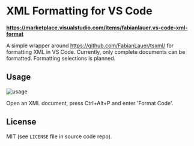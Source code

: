 # XML Formatting for VS Code


**https://marketplace.visualstudio.com/items/fabianlauer.vs-code-xml-format**


A simple wrapper around https://github.com/FabianLauer/tsxml/ for formatting XML in VS Code. Currently, 
only complete documents can be formatted. Formatting selections is planned.



## Usage
![usage](http://i.giphy.com/t4TrZOgcgPsaY.gif)

Open an XML document, press Ctrl+Alt+P and enter 'Format Code'.


## License

MIT (see `LICENSE` file in source code repo).
